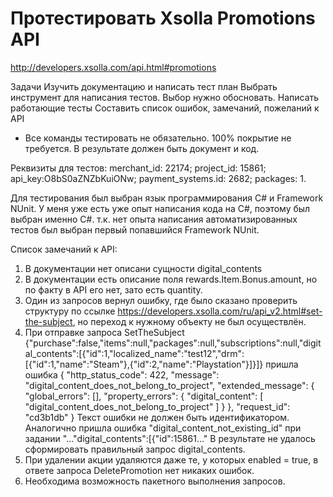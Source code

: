 # Протестировать Xsolla Promotions API
http://developers.xsolla.com/api.html#promotions

Задачи
Изучить документацию и написать тест план
Выбрать инструмент для написания тестов. Выбор нужно обосновать.
Написать работающие тесты
Составить список ошибок, замечаний, пожеланий к API
* Все команды тестировать не обязательно. 100% покрытие не требуется. 
В результате должен быть документ и код. 

Реквизиты для тестов: 
merchant_id: 22174;
project_id: 15861;
api_key:O8bS0aZNZbKuiONw;
payment_systems.id: 2682; 
packages: 1.

Для тестирования был выбран язык программирования C# и Framework NUnit.
 У меня уже есть уже опыт написания кода на C#, поэтому был выбран именно C#.
 т.к. нет опыта написания автоматизированных тестов был выбран первый попавшийся Framework NUnit.
 
 Список замечаний к API:
 1. В документации нет описани сущности digital_contents
 2. В документации есть описание поля rewards.Item.Bonus.amount, но по факту в API его нет, зато есть quantity.
 3. Один из запросов вернул ошибку, где было сказано проверить структуру по ссылке https://developers.xsolla.com/ru/api_v2.html#set-the-subject, но переход к нужному объекту не был осуществлён.
 4. При отправке запроса SetTheSubject {"purchase":false,"items":null,"packages":null,"subscriptions":null,"digital_contents":[{"id":1,"localized_name":"test12","drm":[{"id":1,"name":"Steam"},{"id":2,"name":"Playstation"}]}]}
пришла ошибка
{ "http_status_code": 422, "message": "digital_content_does_not_belong_to_project", "extended_message": { "global_errors": [], "property_errors": { "digital_content": [ "digital_content_does_not_belong_to_project" ] } }, "request_id": "cd3b1db" }
Текст ошибки не должен быть идентификатором.
Аналогично пришла ошибка "digital_content_not_existing_id" при задании "..."digital_contents":[{"id":15861..."
В результате не удалось сформировать правильный запрос digital_contents.
5. При удалении акции удаляются даже те, у которых enabled = true, в ответе запроса DeletePromotion нет никаких ошибок. 
6. Необходима возможность пакетного выполнения запросов.
